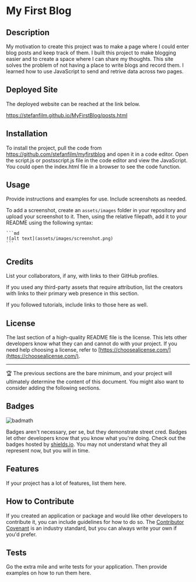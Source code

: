 # My First Blog

## Description

My motivation to create this project was to make a page where I could enter blog posts and keep track of them. I built this project to make blogging easier and to create a space where I can share my thoughts. This site solves the problem of not having a place to write blogs and record them. I learned how to use JavaScript to send and retrive data across two pages.

## Deployed Site

The deployed website can be reached at the link below.

https://stefanfilm.github.io/MyFirstBlog/posts.html

## Installation

To install the project, pull the code from https://github.com/stefanfilm/myfirstblog and open it in a code editor. Open the script.js or postsscript.js file in the code editor and view the JavaScript. You could open the index.html file in a browser to see the code function.

## Usage

Provide instructions and examples for use. Include screenshots as needed.

To add a screenshot, create an `assets/images` folder in your repository and upload your screenshot to it. Then, using the relative filepath, add it to your README using the following syntax:

    ```md
    ![alt text](assets/images/screenshot.png)
    ```

## Credits

List your collaborators, if any, with links to their GitHub profiles.

If you used any third-party assets that require attribution, list the creators with links to their primary web presence in this section.

If you followed tutorials, include links to those here as well.

## License

The last section of a high-quality README file is the license. This lets other developers know what they can and cannot do with your project. If you need help choosing a license, refer to [https://choosealicense.com/](https://choosealicense.com/).

---

🏆 The previous sections are the bare minimum, and your project will ultimately determine the content of this document. You might also want to consider adding the following sections.

## Badges

![badmath](https://img.shields.io/github/languages/top/lernantino/badmath)

Badges aren't necessary, per se, but they demonstrate street cred. Badges let other developers know that you know what you're doing. Check out the badges hosted by [shields.io](https://shields.io/). You may not understand what they all represent now, but you will in time.

## Features

If your project has a lot of features, list them here.

## How to Contribute

If you created an application or package and would like other developers to contribute it, you can include guidelines for how to do so. The [Contributor Covenant](https://www.contributor-covenant.org/) is an industry standard, but you can always write your own if you'd prefer.

## Tests

Go the extra mile and write tests for your application. Then provide examples on how to run them here.